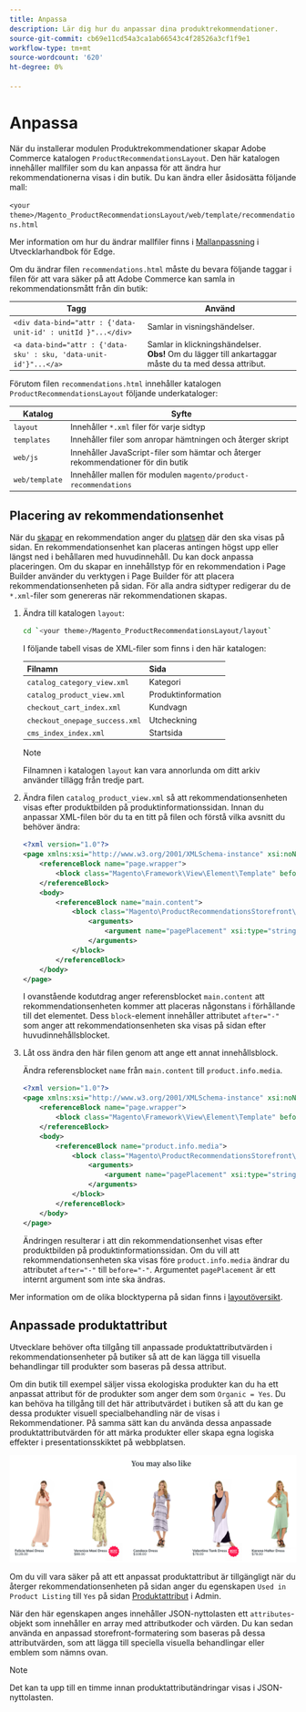 ```yaml
---
title: Anpassa
description: Lär dig hur du anpassar dina produktrekommendationer.
source-git-commit: cb69e11cd54a3ca1ab66543c4f28526a3cf1f9e1
workflow-type: tm+mt
source-wordcount: '620'
ht-degree: 0%

---
```


# Anpassa

När du installerar modulen Produktrekommendationer skapar Adobe Commerce katalogen `ProductRecommendationsLayout`. Den här katalogen innehåller mallfiler som du kan anpassa för att ändra hur rekommendationerna visas i din butik. Du kan ändra eller åsidosätta följande mall:

`<your theme>/Magento_ProductRecommendationsLayout/web/template/recommendations.html`

Mer information om hur du ändrar mallfiler finns i [Mallanpassning](https://developer.adobe.com/commerce/frontend-core/guide/templates/walkthrough/) i Utvecklarhandbok för Edge.

Om du ändrar filen `recommendations.html` måste du bevara följande taggar i filen för att vara säker på att Adobe Commerce kan samla in rekommendationsmått från din butik:

| Tagg | Använd |
|---|---|
| `<div data-bind="attr : {'data-unit-id' : unitId }"...</div>` | Samlar in visningshändelser. |
| `<a data-bind="attr : {'data-sku' : sku, 'data-unit-id'}"...</a>` | Samlar in klickningshändelser. <br/>**Obs!** Om du lägger till ankartaggar måste du ta med dessa attribut. |

Förutom filen `recommendations.html` innehåller katalogen `ProductRecommendationsLayout` följande underkataloger:

| Katalog | Syfte |
|---|---|
| `layout` | Innehåller `*.xml` filer för varje sidtyp |
| `templates` | Innehåller filer som anropar hämtningen och återger skript |
| `web/js` | Innehåller JavaScript-filer som hämtar och återger rekommendationer för din butik |
| `web/template` | Innehåller mallen för modulen `magento/product-recommendations` |

## Placering av rekommendationsenhet

När du [skapar](create.md) en rekommendation anger du [platsen](placement.md) där den ska visas på sidan. En rekommendationsenhet kan placeras antingen högst upp eller längst ned i behållaren med huvudinnehåll. Du kan dock anpassa placeringen. Om du skapar en innehållstyp för en rekommendation i Page Builder använder du verktygen i Page Builder för att placera rekommendationsenheten på sidan. För alla andra sidtyper redigerar du de `*.xml`-filer som genereras när rekommendationen skapas.

1. Ändra till katalogen `layout`:

   ```bash
   cd `<your theme>/Magento_ProductRecommendationsLayout/layout`
   ```

   I följande tabell visas de XML-filer som finns i den här katalogen:

   | Filnamn | Sida |
   |---|---|
   | `catalog_category_view.xml` | Kategori |
   | `catalog_product_view.xml` | Produktinformation |
   | `checkout_cart_index.xml` | Kundvagn |
   | `checkout_onepage_success.xml` | Utcheckning |
   | `cms_index_index.xml` | Startsida |

   >[!NOTE]
   >
   >Filnamnen i katalogen `layout` kan vara annorlunda om ditt arkiv använder tillägg från tredje part.

1. Ändra filen `catalog_product_view.xml` så att rekommendationsenheten visas efter produktbilden på produktinformationssidan. Innan du anpassar XML-filen bör du ta en titt på filen och förstå vilka avsnitt du behöver ändra:

   ```xml
   <?xml version="1.0"?>
   <page xmlns:xsi="http://www.w3.org/2001/XMLSchema-instance" xsi:noNamespaceSchemaLocation="urn:magento:framework:View/Layout/etc/page_configuration.xsd">
       <referenceBlock name="page.wrapper">
           <block class="Magento\Framework\View\Element\Template" before="-" name="product_recommendations_fetcher" template="Magento_ProductRecommendationsStorefront::fetcher.phtml" />
       </referenceBlock>
       <body>
           <referenceBlock name="main.content">
               <block class="Magento\ProductRecommendationsStorefront\Block\Renderer" after="-" name="product_recommendations_product_below_content" template="Magento_ProductRecommendationsStorefront::renderer.phtml">
                   <arguments>
                       <argument name="pagePlacement" xsi:type="string">below-main-content</argument>
                   </arguments>
               </block>
           </referenceBlock>
       </body>
   </page>
   ```

   I ovanstående kodutdrag anger referensblocket `main.content` att rekommendationsenheten kommer att placeras någonstans i förhållande till det elementet. Dess `block`-element innehåller attributet `after="-"` som anger att rekommendationsenheten ska visas på sidan efter huvudinnehållsblocket.

1. Låt oss ändra den här filen genom att ange ett annat innehållsblock.

   Ändra referensblocket `name` från `main.content` till `product.info.media`.

   ```xml
   <?xml version="1.0"?>
   <page xmlns:xsi="http://www.w3.org/2001/XMLSchema-instance" xsi:noNamespaceSchemaLocation="urn:magento:framework:View/Layout/etc/page_configuration.xsd">
       <referenceBlock name="page.wrapper">
           <block class="Magento\Framework\View\Element\Template" before="-" name="product_recommendations_fetcher" template="Magento_ProductRecommendationsStorefront::fetcher.phtml" />
       </referenceBlock>
       <body>
           <referenceBlock name="product.info.media">
               <block class="Magento\ProductRecommendationsStorefront\Block\Renderer" after="-" name="product_recommendations_product_below_content" template="Magento_ProductRecommendationsStorefront::renderer.phtml">
                   <arguments>
                       <argument name="pagePlacement" xsi:type="string">below-main-content</argument>
                   </arguments>
               </block>
           </referenceBlock>
       </body>
   </page>
   ```

   Ändringen resulterar i att din rekommendationsenhet visas efter produktbilden på produktinformationssidan. Om du vill att rekommendationsenheten ska visas före `product.info.media` ändrar du attributet `after="-"` till `before="-"`. Argumentet `pagePlacement` är ett internt argument som inte ska ändras.

Mer information om de olika blocktyperna på sidan finns i [layoutöversikt](https://developer.adobe.com/commerce/frontend-core/guide/layouts/).

## Anpassade produktattribut

Utvecklare behöver ofta tillgång till anpassade produktattributvärden i rekommendationsenheter på butiker så att de kan lägga till visuella behandlingar till produkter som baseras på dessa attribut.

Om din butik till exempel säljer vissa ekologiska produkter kan du ha ett anpassat attribut för de produkter som anger dem som `Organic = Yes`. Du kan behöva ha tillgång till det här attributvärdet i butiken så att du kan ge dessa produkter visuell specialbehandling när de visas i Rekommendationer. På samma sätt kan du använda dessa anpassade produktattributvärden för att märka produkter eller skapa egna logiska effekter i presentationsskiktet på webbplatsen.

![Lägg till märke](assets/unit-custom.png)

Om du vill vara säker på att ett anpassat produktattribut är tillgängligt när du återger rekommendationsenheten på sidan anger du egenskapen `Used in Product Listing` till `Yes` på sidan [Produktattribut](https://experienceleague.adobe.com/docs/commerce-admin/catalog/product-attributes/create/attribute-product-create.html?lang=sv-SE) i Admin.

När den här egenskapen anges innehåller JSON-nyttolasten ett `attributes`-objekt som innehåller en array med attributkoder och värden. Du kan sedan använda en anpassad storefront-formatering som baseras på dessa attributvärden, som att lägga till speciella visuella behandlingar eller emblem som nämns ovan.

>[!NOTE]
>
>Det kan ta upp till en timme innan produktattributändringar visas i JSON-nyttolasten.
